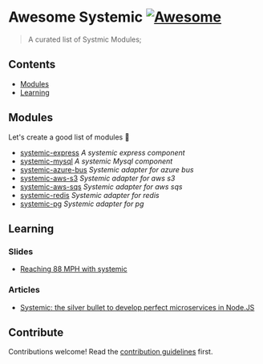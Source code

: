 # Awesome Systemic [![Awesome](https://awesome.re/badge.svg)](https://awesome.re)

> A curated list of Systmic Modules;


## Contents

- [Modules](#modules)
- [Learning](#learning)


## Modules

Let's create a good list of modules :muscle:

- [systemic-express](https://www.npmjs.com/package/systemic-express) _A systemic express component_
- [systemic-mysql](https://www.npmjs.com/package/systemic-mysql) _A systemic Mysql component_
- [systemic-azure-bus](https://www.npmjs.com/package/systemic-azure-bus) _Systemic adapter for azure bus_
- [systemic-aws-s3](https://github.com/guidesmiths/systemic-aws-s3) _Systemic adapter for aws s3_
- [systemic-aws-sqs](https://github.com/guidesmiths/systemic-aws-sqs) _Systemic adapter for aws sqs_
- [systemic-redis](https://github.com/guidesmiths/systemic-aws-sqs) _Systemic adapter for redis_
- [systemic-pg](https://github.com/guidesmiths/systemic-pg) _Systemic adapter for pg_

## Learning

### Slides
- [Reaching 88 MPH with systemic](https://matteodipaolo.github.io/Reaching88MphWithSystemic/#/)
### Articles
- [Systemic: the silver bullet to develop perfect microservices in Node.JS](https://dev.to/guidesmiths/systemic-the-silver-bullet-to-develop-perfect-microservices-in-node-js-d84)
## Contribute

Contributions welcome! Read the [contribution guidelines](contributing.md) first.
